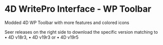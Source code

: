 # 4D WritePro Interface - WP Toolbar
 Modded 4D WP Toolbar with more features and colored icons

Seer releases on the right side to download the specific version matching to 
• 4D v18r3, 
• 4D v19r3 or 
• 4D v19r5
